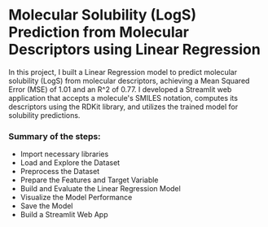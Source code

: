 # Molecular Solubility (LogS) Prediction from Molecular Descriptors using Linear Regression

In this project, I built a Linear Regression model to predict molecular solubility (LogS) from molecular descriptors, achieving a Mean Squared Error (MSE) of 1.01 and an R^2 of 0.77. I developed a Streamlit web application that accepts a molecule's SMILES notation, computes its descriptors using the RDKit library, and utilizes the trained model for solubility predictions.

### Summary of the steps:

- Import necessary libraries
- Load and Explore the Dataset
- Preprocess the Dataset
- Prepare the Features and Target Variable
- Build and Evaluate the Linear Regression Model
- Visualize the Model Performance
- Save the Model
- Build a Streamlit Web App
